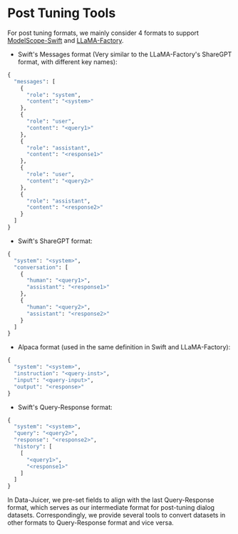 # Post Tuning Tools

For post tuning formats, we mainly consider 4 formats to support [ModelScope-Swift](https://github.com/modelscope/ms-swift/blob/main/docs/source_en/Customization/Custom-dataset.md) and [LLaMA-Factory](https://github.com/hiyouga/LLaMA-Factory/blob/main/data/README.md).

- Swift's Messages format (Very similar to the LLaMA-Factory's ShareGPT format, with different key names):

```python
{
  "messages": [
    {
      "role": "system",
      "content": "<system>"
    },
    {
      "role": "user",
      "content": "<query1>"
    },
    {
      "role": "assistant",
      "content": "<response1>"
    },
    {
      "role": "user",
      "content": "<query2>"
    },
    {
      "role": "assistant",
      "content": "<response2>"
    }
  ]
}
```

- Swift's ShareGPT format:

```python
{
  "system": "<system>",
  "conversation": [
    {
      "human": "<query1>",
      "assistant": "<response1>"
    },
    {
      "human": "<query2>",
      "assistant": "<response2>"
    }
  ]
}
```

- Alpaca format (used in the same definition in Swift and LLaMA-Factory):

```python
{
  "system": "<system>",
  "instruction": "<query-inst>",
  "input": "<query-input>",
  "output": "<response>"
}
```

- Swift's Query-Response format:

```python
{
  "system": "<system>",
  "query": "<query2>",
  "response": "<response2>",
  "history": [
    [
      "<query1>",
      "<response1>"
    ]
  ]
}
```

In Data-Juicer, we pre-set fields to align with the last Query-Response format, which serves as our intermediate format for post-tuning dialog datasets. Correspondingly, we provide several tools to convert datasets in other formats to Query-Response format and vice versa.
